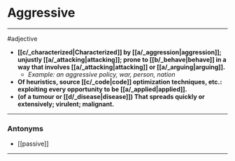 # Aggressive
---
#adjective
- **[[c/_characterized|Characterized]] by [[a/_aggression|aggression]]; unjustly [[a/_attacking|attacking]]; prone to [[b/_behave|behave]] in a way that involves [[a/_attacking|attacking]] or [[a/_arguing|arguing]].**
	- _Example: an aggressive policy, war, person, nation_
- **Of heuristics, source [[c/_code|code]] optimization techniques, etc.: exploiting every opportunity to be [[a/_applied|applied]].**
- **(of a tumour or [[d/_disease|disease]]) That spreads quickly or extensively; virulent; malignant.**
---
### Antonyms
- [[passive]]
---
